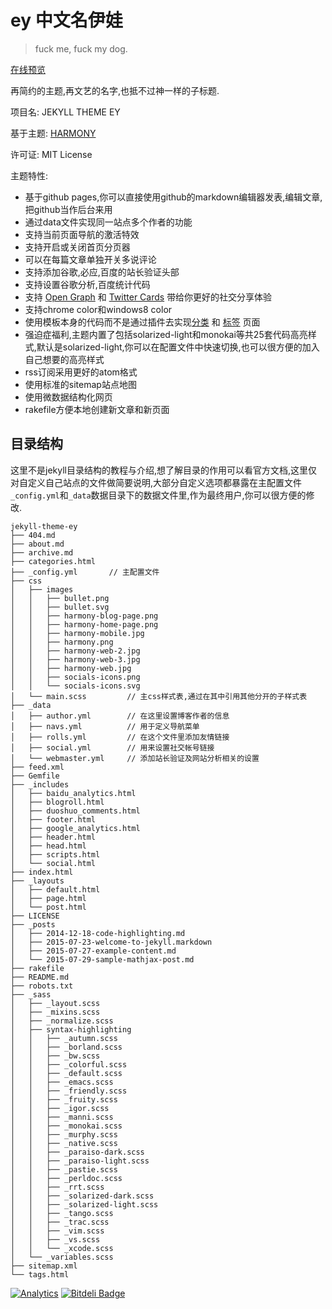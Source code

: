 # ey 中文名伊娃

> fuck me, fuck my dog.

[在线预览](http://blog.ibrother.me/jekyll-theme-ey/)

再简约的主题,再文艺的名字,也抵不过神一样的子标题.

项目名:	JEKYLL THEME EY

基于主题:	[HARMONY](https://github.com/gayanvirajith/harmony)

许可证:	MIT License

主题特性:
* 基于github pages,你可以直接使用github的markdown编辑器发表,编辑文章,把github当作后台来用
* 通过data文件实现同一站点多个作者的功能
* 支持当前页面导航的激活特效
* 支持开启或关闭首页分页器
* 可以在每篇文章单独开关多说评论
* 支持添加谷歌,必应,百度的站长验证头部
* 支持设置谷歌分析,百度统计代码
* 支持 [Open Graph](https://developers.facebook.com/docs/opengraph/) 和 [Twitter Cards](https://dev.twitter.com/docs/cards) 带给你更好的社交分享体验
* 支持chrome color和windows8 color
* 使用模板本身的代码而不是通过插件去实现[分类](http://blog.ibrother.me/jekyll-theme-ey/categories/) 和 [标签](http://blog.ibrother.me/jekyll-theme-ey/tags/) 页面
* 强迫症福利,主题内置了包括solarized-light和monokai等共25套代码高亮样式,默认是solarized-light,你可以在配置文件中快速切换,也可以很方便的加入自己想要的高亮样式
* rss订阅采用更好的atom格式
* 使用标准的sitemap站点地图
* 使用微数据结构化网页
* rakefile方便本地创建新文章和新页面

## 目录结构
这里不是jekyll目录结构的教程与介绍,想了解目录的作用可以看官方文档,这里仅对自定义自己站点的文件做简要说明,大部分自定义选项都暴露在主配置文件`_config.yml`和`_data`数据目录下的数据文件里,作为最终用户,你可以很方便的修改.
```
jekyll-theme-ey
├── 404.md
├── about.md
├── archive.md
├── categories.html
├── _config.yml       // 主配置文件
├── css
│   ├── images
│   │   ├── bullet.png
│   │   ├── bullet.svg
│   │   ├── harmony-blog-page.png
│   │   ├── harmony-home-page.png
│   │   ├── harmony-mobile.jpg
│   │   ├── harmony.png
│   │   ├── harmony-web-2.jpg
│   │   ├── harmony-web-3.jpg
│   │   ├── harmony-web.jpg
│   │   ├── socials-icons.png
│   │   └── socials-icons.svg
│   └── main.scss         // 主css样式表,通过在其中引用其他分开的子样式表
├── _data
│   ├── author.yml        // 在这里设置博客作者的信息
│   ├── navs.yml          // 用于定义导航菜单
│   ├── rolls.yml         // 在这个文件里添加友情链接
│   ├── social.yml        // 用来设置社交帐号链接
│   └── webmaster.yml     // 添加站长验证及网站分析相关的设置
├── feed.xml
├── Gemfile
├── _includes
│   ├── baidu_analytics.html
│   ├── blogroll.html
│   ├── duoshuo_comments.html
│   ├── footer.html
│   ├── google_analytics.html
│   ├── header.html
│   ├── head.html
│   ├── scripts.html
│   └── social.html
├── index.html
├── _layouts
│   ├── default.html
│   ├── page.html
│   └── post.html
├── LICENSE
├── _posts
│   ├── 2014-12-18-code-highlighting.md
│   ├── 2015-07-23-welcome-to-jekyll.markdown
│   ├── 2015-07-27-example-content.md
│   └── 2015-07-29-sample-mathjax-post.md
├── rakefile
├── README.md
├── robots.txt
├── _sass
│   ├── _layout.scss
│   ├── _mixins.scss
│   ├── _normalize.scss
│   ├── syntax-highlighting
│   │   ├── _autumn.scss
│   │   ├── _borland.scss
│   │   ├── _bw.scss
│   │   ├── _colorful.scss
│   │   ├── _default.scss
│   │   ├── _emacs.scss
│   │   ├── _friendly.scss
│   │   ├── _fruity.scss
│   │   ├── _igor.scss
│   │   ├── _manni.scss
│   │   ├── _monokai.scss
│   │   ├── _murphy.scss
│   │   ├── _native.scss
│   │   ├── _paraiso-dark.scss
│   │   ├── _paraiso-light.scss
│   │   ├── _pastie.scss
│   │   ├── _perldoc.scss
│   │   ├── _rrt.scss
│   │   ├── _solarized-dark.scss
│   │   ├── _solarized-light.scss
│   │   ├── _tango.scss
│   │   ├── _trac.scss
│   │   ├── _vim.scss
│   │   ├── _vs.scss
│   │   └── _xcode.scss
│   └── _variables.scss
├── sitemap.xml
└── tags.html
```

[![Analytics](https://ga-beacon.appspot.com/UA-52116871-4/jekyll-theme-ey/readme)](https://github.com/igrigorik/ga-beacon) [![Bitdeli Badge](https://d2weczhvl823v0.cloudfront.net/ibrother/jekyll-theme-ey/trend.png)](https://bitdeli.com/free "Bitdeli Badge")
